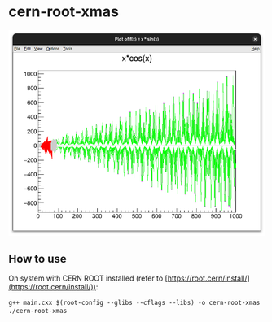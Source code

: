 # cern-root-xmas

![](./doc/assets/img/header1.png)

## How to use

On system with CERN ROOT installed (refer to [https://root.cern/install/](https://root.cern/install/)):

```
g++ main.cxx $(root-config --glibs --cflags --libs) -o cern-root-xmas
./cern-root-xmas
```

